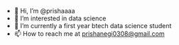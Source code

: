 - 👋 Hi, I’m @prishaaaa
- 👀 I’m interested in data science
- 🌱 I’m currently a first year btech data science student
- 📫 How to reach me at prishanegi0308@gmail.com

<!---
prishaaaa/prishaaaa is a ✨ special ✨ repository because its `README.md` (this file) appears on your GitHub profile.
You can click the Preview link to take a look at your changes.
--->
